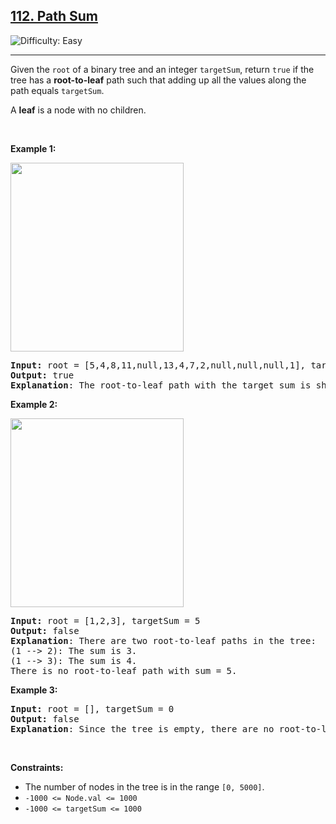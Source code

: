 <h2><a href="https://leetcode.com/problems/112-path-sum">112. Path Sum</a></h2>
<img src='https://img.shields.io/badge/Difficulty-Easy-brightgreen' alt='Difficulty: Easy' /><hr>

<p>Given the <code>root</code> of a binary tree and an integer <code>targetSum</code>, return <code>true</code> if the tree has a <strong>root-to-leaf</strong> path such that adding up all the values along the path equals <code>targetSum</code>.</p>
<p>A <strong>leaf</strong> is a node with no children.</p>

<p>&nbsp;</p>

<p><strong class="example">Example 1:</strong></p>

<img alt="" src="https://assets.leetcode.com/uploads/2021/01/18/pathsum1.jpg" style="width: 277px; height: 302px;" />

<pre>
<strong>Input:</strong> root = [5,4,8,11,null,13,4,7,2,null,null,null,1], targetSum = 22
<strong>Output:</strong> true
<strong>Explanation</strong>: The root-to-leaf path with the target sum is shown.
</pre>

<p><strong class="example">Example 2:</strong></p>

<img alt="" src="https://assets.leetcode.com/uploads/2021/01/18/pathsum2.jpg" style="width: 277px; height: 302px;" />
<pre>
<strong>Input:</strong> root = [1,2,3], targetSum = 5
<strong>Output:</strong> false
<strong>Explanation</strong>: There are two root-to-leaf paths in the tree:
(1 --> 2): The sum is 3.
(1 --> 3): The sum is 4.
There is no root-to-leaf path with sum = 5.
</pre>

<p><strong class="example">Example 3:</strong></p>

<pre>
<strong>Input:</strong> root = [], targetSum = 0
<strong>Output:</strong> false
<strong>Explanation</strong>: Since the tree is empty, there are no root-to-leaf paths.
</pre>

<p>&nbsp;</p>
<p><strong>Constraints:</strong></p>



<ul>
	<li>The number of nodes in the tree is in the range <code>[0, 5000]</code>.</li>
	<li><code>-1000 <= Node.val <= 1000</code></li>
	<li><code>-1000 <= targetSum <= 1000</code></li>
</ul>

